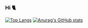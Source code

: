 ### Hi 🐈
[![Top Langs](https://github-readme-stats.vercel.app/api/top-langs/?username=jolikecat&layout=compact&theme=github_dark)](https://github.com/anuraghazra/github-readme-stats)
[![Anurag's GitHub stats](https://github-readme-stats.vercel.app/api?username=jolikecat&count_private=true&show_icons=true&theme=github_dark)](https://github.com/anuraghazra/github-readme-stats)
<!--
**jolikecat/jolikecat** is a ✨ _special_ ✨ repository because its `README.md` (this file) appears on your GitHub profile.

Here are some ideas to get you started:

- 🔭 I’m currently working on ...
- 🌱 I’m currently learning ...
- 👯 I’m looking to collaborate on ...
- 🤔 I’m looking for help with ...
- 💬 Ask me about ...
- 📫 How to reach me: ...
- 😄 Pronouns: ...
- ⚡ Fun fact: ...
-->
